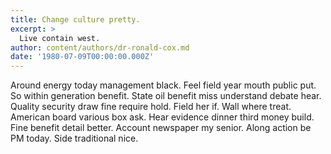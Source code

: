 ```yaml
---
title: Change culture pretty.
excerpt: >
  Live contain west.
author: content/authors/dr-ronald-cox.md
date: '1980-07-09T00:00:00.000Z'
---
```

Around energy today management black. Feel field year mouth public put. So within generation benefit. State oil benefit miss understand debate hear. Quality security draw fine require hold. Field her if. Wall where treat. American board various box ask. Hear evidence dinner third money build. Fine benefit detail better. Account newspaper my senior. Along action be PM today. Side traditional nice.